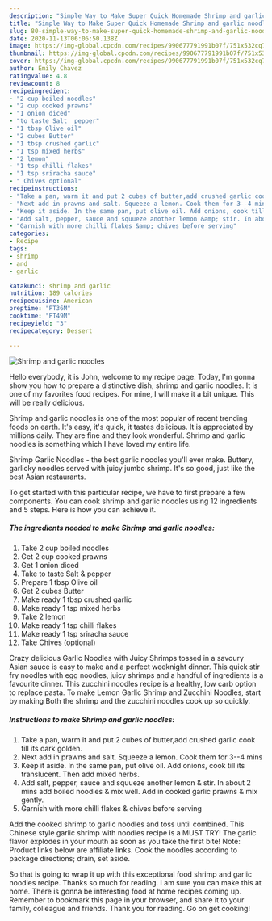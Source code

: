 ```yaml
---
description: "Simple Way to Make Super Quick Homemade Shrimp and garlic noodles"
title: "Simple Way to Make Super Quick Homemade Shrimp and garlic noodles"
slug: 80-simple-way-to-make-super-quick-homemade-shrimp-and-garlic-noodles
date: 2020-11-13T06:06:50.138Z
image: https://img-global.cpcdn.com/recipes/990677791991b07f/751x532cq70/shrimp-and-garlic-noodles-recipe-main-photo.jpg
thumbnail: https://img-global.cpcdn.com/recipes/990677791991b07f/751x532cq70/shrimp-and-garlic-noodles-recipe-main-photo.jpg
cover: https://img-global.cpcdn.com/recipes/990677791991b07f/751x532cq70/shrimp-and-garlic-noodles-recipe-main-photo.jpg
author: Emily Chavez
ratingvalue: 4.8
reviewcount: 8
recipeingredient:
- "2 cup boiled noodles"
- "2 cup cooked prawns"
- "1 onion diced"
- "to taste Salt  pepper"
- "1 tbsp Olive oil"
- "2 cubes Butter"
- "1 tbsp crushed garlic"
- "1 tsp mixed herbs"
- "2 lemon"
- "1 tsp chilli flakes"
- "1 tsp sriracha sauce"
- " Chives optional"
recipeinstructions:
- "Take a pan, warm it and put 2 cubes of butter,add crushed garlic cook till its dark golden."
- "Next add in prawns and salt. Squeeze a lemon. Cook them for 3--4 mins"
- "Keep it aside. In the same pan, put olive oil. Add onions, cook till its translucent. Then add mixed herbs."
- "Add salt, pepper, sauce and squueze another lemon &amp; stir. In about 2 mins add boiled noodles &amp; mix well. Add in cooked garlic prawns &amp; mix gently."
- "Garnish with more chilli flakes &amp; chives before serving"
categories:
- Recipe
tags:
- shrimp
- and
- garlic

katakunci: shrimp and garlic 
nutrition: 189 calories
recipecuisine: American
preptime: "PT36M"
cooktime: "PT49M"
recipeyield: "3"
recipecategory: Dessert

---
```



![Shrimp and garlic noodles](https://img-global.cpcdn.com/recipes/990677791991b07f/751x532cq70/shrimp-and-garlic-noodles-recipe-main-photo.jpg)

Hello everybody, it is John, welcome to my recipe page. Today, I'm gonna show you how to prepare a distinctive dish, shrimp and garlic noodles. It is one of my favorites food recipes. For mine, I will make it a bit unique. This will be really delicious.

Shrimp and garlic noodles is one of the most popular of recent trending foods on earth. It's easy, it's quick, it tastes delicious. It is appreciated by millions daily. They are fine and they look wonderful. Shrimp and garlic noodles is something which I have loved my entire life.

Shrimp Garlic Noodles - the best garlic noodles you&#39;ll ever make. Buttery, garlicky noodles served with juicy jumbo shrimp. It&#39;s so good, just like the best Asian restaurants.


To get started with this particular recipe, we have to first prepare a few components. You can cook shrimp and garlic noodles using 12 ingredients and 5 steps. Here is how you can achieve it.

<!--inarticleads1-->

##### The ingredients needed to make Shrimp and garlic noodles:

1. Take 2 cup boiled noodles
1. Get 2 cup cooked prawns
1. Get 1 onion diced
1. Take to taste Salt &amp; pepper
1. Prepare 1 tbsp Olive oil
1. Get 2 cubes Butter
1. Make ready 1 tbsp crushed garlic
1. Make ready 1 tsp mixed herbs
1. Take 2 lemon
1. Make ready 1 tsp chilli flakes
1. Make ready 1 tsp sriracha sauce
1. Take  Chives (optional)


Crazy delicious Garlic Noodles with Juicy Shrimps tossed in a savoury Asian sauce is easy to make and a perfect weeknight dinner. This quick stir fry noodles with egg noodles, juicy shrimps and a handful of ingredients is a favourite dinner. This zucchini noodles recipe is a healthy, low carb option to replace pasta. To make Lemon Garlic Shrimp and Zucchini Noodles, start by making Both the shrimp and the zucchini noodles cook up so quickly. 

<!--inarticleads2-->

##### Instructions to make Shrimp and garlic noodles:

1. Take a pan, warm it and put 2 cubes of butter,add crushed garlic cook till its dark golden.
1. Next add in prawns and salt. Squeeze a lemon. Cook them for 3--4 mins
1. Keep it aside. In the same pan, put olive oil. Add onions, cook till its translucent. Then add mixed herbs.
1. Add salt, pepper, sauce and squueze another lemon &amp; stir. In about 2 mins add boiled noodles &amp; mix well. Add in cooked garlic prawns &amp; mix gently.
1. Garnish with more chilli flakes &amp; chives before serving


Add the cooked shrimp to garlic noodles and toss until combined. This Chinese style garlic shrimp with noodles recipe is a MUST TRY! The garlic flavor explodes in your mouth as soon as you take the first bite! Note: Product links below are affiliate links. Cook the noodles according to package directions; drain, set aside. 

So that is going to wrap it up with this exceptional food shrimp and garlic noodles recipe. Thanks so much for reading. I am sure you can make this at home. There is gonna be interesting food at home recipes coming up. Remember to bookmark this page in your browser, and share it to your family, colleague and friends. Thank you for reading. Go on get cooking!
